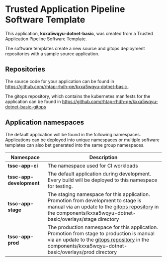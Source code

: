 # Trusted Application Pipeline Software Template

This application, **kxxa5wqyu-dotnet-basic**, was created from a Trusted Application Pipeline Software Template.

The software templates create a new source and gitops deployment repositories with a sample source application. 

## Repositories

The source code for your application can be found in [https://github.com/rhtap-rhdh-qe/kxxa5wqyu-dotnet-basic ](https://github.com/rhtap-rhdh-qe/kxxa5wqyu-dotnet-basic ).
 
The gitops repository, which contains the kubernetes manifests for the application can be found in 
[https://github.com/rhtap-rhdh-qe/kxxa5wqyu-dotnet-basic-gitops ](https://github.com/rhtap-rhdh-qe/kxxa5wqyu-dotnet-basic-gitops ) 

## Application namespaces 

The default application will be found in the following namespaces. Applications can be deployed into unique namespaces or multiple software templates can also bet generated into the same group namespaces.  

|  Namespace   |  Description   |  
| -------- | -------- |
| **tssc-app-ci** | The namespace used for CI workloads |
| **tssc-app-development** | The default application during development. Every build will be deployed to this namespace for testing. |
| **tssc-app-stage** | The staging namespace for this application. Promotion from development to stage is manual via an update to the [gitops repository](https://github.com/rhtap-rhdh-qe/kxxa5wqyu-dotnet-basic-gitops ) in the components/kxxa5wqyu-dotnet-basic/overlays/stage directory |
| **tssc-app-prod** | The production namespace for this application. Promotion from stage to production is manual via an update to the [gitops repository](https://github.com/rhtap-rhdh-qe/kxxa5wqyu-dotnet-basic-gitops ) in the components/kxxa5wqyu-dotnet-basic/overlays/prod directory |